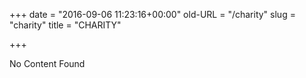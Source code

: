 +++
date = "2016-09-06 11:23:16+00:00"
old-URL = "/charity"
slug = "charity"
title = "CHARITY"

+++

No Content Found
